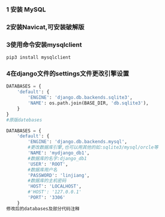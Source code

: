 ### 1 安装 MySQL

### 2安装Navicat,可安装破解版

### 3使用命令安装mysqlclient

`pip3 install mysqlclient`

### 4在django文件的settings文件更改引擎设置

```py
DATABASES = {
    'default': {
        'ENGINE': 'django.db.backends.sqlite3',
        'NAME': os.path.join(BASE_DIR, 'db.sqlite3'),
    }
}
#原版datebases
```

```py
DATABASES = {
    'default': {
        'ENGINE': 'django.db.backends.mysql',
        #更改数据库引擎,也可以用其他的如:sqlite3/mysql/orcle等
        'NAME': 'mydjango_db1',
        #数据库的名字:django_db1
        'USER': 'ROOT',
        #数据库用户名
        'PASSWORD': 'linjiang',
        #数据库的主机密码
        'HOST': 'LOCALHOST',
        #'HOST': '127.0.0.1'
        'PORT': '3306'
    }
修改后的databases及部分代码注释
```



